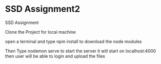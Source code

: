 # SSD Assignment2

SSD Assignment

Clone the Project for local machine

open a terminal and type npm install to download the node modules

Then Type nodemon serve to start the server it will start on localhost:4000 then user will be able to login and upload the files
